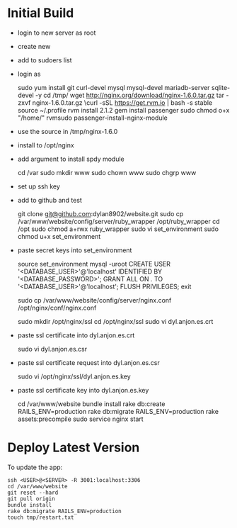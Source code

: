 Initial Build
=============

* login to new server as root
* create new <user>
* add <user> to sudoers list
* login as <user>

	sudo yum install git curl-devel mysql mysql-devel mariadb-server sqlite-devel -y
	cd /tmp/
	wget http://nginx.org/download/nginx-1.6.0.tar.gz
	tar -zxvf nginx-1.6.0.tar.gz
	\curl -sSL https://get.rvm.io | bash -s stable
	source ~/.profile
	rvm install 2.1.2
	gem install passenger
	sudo chmod o+x "/home/<user>"
	rvmsudo passenger-install-nginx-module

* use the source in /tmp/nginx-1.6.0
* install to /opt/nginx
* add argument to install spdy module

	cd /var
	sudo mkdir www
	sudo chown <user> www
	sudo chgrp <user> www

* set up ssh key
* add to github and test

	git clone git@github.com:dylan8902/website.git
	sudo cp /var/www/website/config/server/ruby_wrapper /opt/ruby_wrapper
	cd /opt
	sudo chmod a+rwx ruby_wrapper
	sudo vi set_environment
	sudo chmod u+x set_environment

* paste secret keys into set_environment

	source set_environment
	mysql -uroot
	CREATE USER '<DATABASE_USER>'@'localhost' IDENTIFIED BY '<DATABASE_PASSWORD>';
	GRANT ALL ON *.* TO '<DATABASE_USER>'@'localhost';
	FLUSH PRIVILEGES;
	exit

	sudo cp /var/www/website/config/server/nginx.conf /opt/nginx/conf/nginx.conf

	sudo mkdir /opt/nginx/ssl
	cd /opt/nginx/ssl
	sudo vi dyl.anjon.es.crt

* paste ssl certificate into dyl.anjon.es.crt

	sudo vi dyl.anjon.es.csr

* paste ssl certificate request into dyl.anjon.es.csr

	sudo vi /opt/nginx/ssl/dyl.anjon.es.key

* paste ssl certificate key into dyl.anjon.es.key

	cd /var/www/website
	bundle install
	rake db:create RAILS_ENV=production
	rake db:migrate RAILS_ENV=production
	rake assets:precompile
	sudo service nginx start


Deploy Latest Version
=====================

To update the app:

	ssh <USER>@<SERVER> -R 3001:localhost:3306
	cd /var/www/website
	git reset --hard
	git pull origin
	bundle install
	rake db:migrate RAILS_ENV=production
	touch tmp/restart.txt
